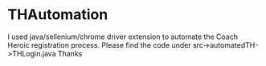 # THAutomation
I used java/sellenium/chrome driver extension to automate the Coach Heroic registration process.
Please find the code under src->automatedTH->THLogin.java
Thanks

